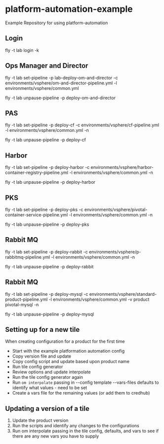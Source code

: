 # platform-automation-example

Example Repository for using platform-automation

## Login

fly -t lab login -k

## Ops Manager and Director

fly -t lab set-pipeline -p lab-deploy-om-and-director -c environments/vsphere/om-and-director-pipeline.yml -l environments/vsphere/common.yml

fly -t lab unpause-pipeline -p deploy-om-and-director

## PAS

fly -t lab set-pipeline -p deploy-cf -c environments/vsphere/cf-pipeline.yml -l environments/vsphere/common.yml -n

fly -t lab unpause-pipeline -p deploy-cf

## Harbor

fly -t lab set-pipeline -p deploy-harbor -c environments/vsphere/harbor-container-registry-pipeline.yml -l environments/vsphere/common.yml -n

fly -t lab unpause-pipeline -p deploy-harbor

## PKS

fly -t lab set-pipeline -p deploy-pks -c environments/vsphere/pivotal-container-service-pipeline.yml -l environments/vsphere/common.yml -n

fly -t lab unpause-pipeline -p deploy-pks

## Rabbit MQ

fly -t lab set-pipeline -p deploy-rabbit -c environments/vsphere/p-rabbitmq-pipeline.yml -l environments/vsphere/common.yml -n

fly -t lab unpause-pipeline -p deploy-rabbit

## Rabbit MQ

fly -t lab set-pipeline -p deploy-mysql -c environments/vsphere/standard-product-pipeline.yml -l environments/vsphere/common.yml -v product pivotal-mysql -n

fly -t lab unpause-pipeline -p deploy-mysql


## Setting up for a new tile

When creating configuration for a product for the first time

- Start with the example platformation automation config
- Copy version file and update
- Copy config script and update based upon product name
- Run tile config generator
- Review options and update interpolate
- Run the tile config generator again
- Run `om interpolate` passing in --config template --vars-files defaults to identify what values - need to be set
- Create a vars file for the remaining values (or add them to credhub)

## Updating a version of a tile

1. Update the product version
2. Run the scripts and identify any changes to the configurations
3. Run om interpolate passing in the tile config, defaults, and vars to see if there are any new vars you have to supply
